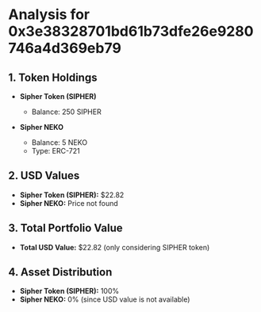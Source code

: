 # Analysis for 0x3e38328701bd61b73dfe26e9280746a4d369eb79

## 1. Token Holdings

- **Sipher Token (SIPHER)**
  - Balance: 250 SIPHER
  
- **Sipher NEKO**
  - Balance: 5 NEKO
  - Type: ERC-721

## 2. USD Values

- **Sipher Token (SIPHER):** $22.82
- **Sipher NEKO:** Price not found

## 3. Total Portfolio Value

- **Total USD Value:** $22.82 (only considering SIPHER token)

## 4. Asset Distribution

- **Sipher Token (SIPHER):** 100%
- **Sipher NEKO:** 0% (since USD value is not available)